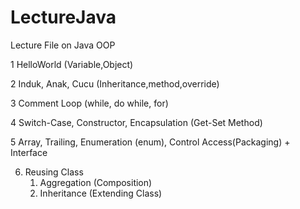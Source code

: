 # LectureJava
Lecture File on Java OOP 

1 HelloWorld (Variable,Object)

2 Induk, Anak, Cucu (Inheritance,method,override)

3 Comment
  Loop (while, do while, for)

4 Switch-Case, Constructor, Encapsulation (Get-Set Method) 

5 Array, Trailing, Enumeration (enum), Control Access(Packaging) + Interface

6. Reusing Class
	1. Aggregation (Composition)
	2. Inheritance (Extending Class)
